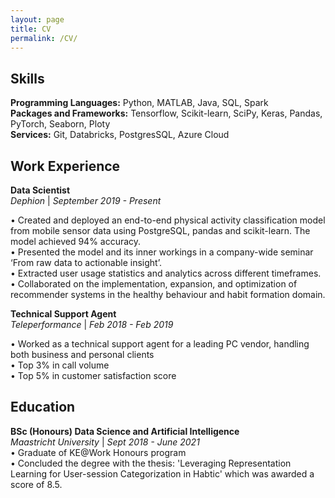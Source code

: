 ```yaml
---
layout: page
title: CV
permalink: /CV/
---
```



## Skills
**Programming Languages:** Python, MATLAB, Java, SQL, Spark \
**Packages and Frameworks:** Tensorflow, Scikit-learn, SciPy, Keras, Pandas, PyTorch, Seaborn, Ploty \
**Services:** Git, Databricks, PostgresSQL, Azure Cloud 



## Work Experience

**Data Scientist**                                        
*Dephion* | *September 2019 - Present*

• Created and deployed an end-to-end physical activity classification model from mobile sensor data using 
PostgreSQL, pandas and scikit-learn. The model achieved 94% accuracy. \
• Presented the model and its inner workings in a company-wide seminar ‘From raw data to actionable insight’. \
• Extracted user usage statistics and analytics across different timeframes. \
• Collaborated on the implementation, expansion, and optimization of recommender systems in the healthy
behaviour and habit formation domain. 

**Technical Support Agent** \
*Teleperformance* | *Feb 2018 - Feb 2019*

• Worked as a technical support agent for a leading PC vendor, handling both business and personal clients \
• Top 3% in call volume \
• Top 5% in customer satisfaction score

## Education
**BSc (Honours) Data Science and Artificial Intelligence**   \
 *Maastricht University* | *Sept 2018 - June 2021* \
• Graduate of KE@Work Honours program \
• Concluded the degree with the thesis: 'Leveraging Representation Learning for User-session Categorization in Habtic' which was awarded a score of 8.5. 

